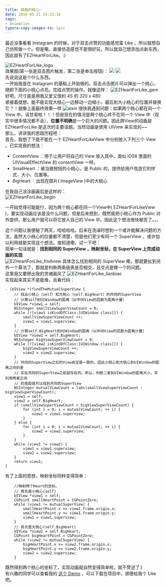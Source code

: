 ```yaml
---
title: 穿越的桃心~
date: 2016-05-21 15:23:18
tags: 
- Animation
typora-copy-images-to: ipic
---
```


最近没事看看 Instagram 的时候，对于双击点赞的功能感觉蛮 Like 。所以就想自己仿照做一个。但是嘞，直接仿造感觉不是很好玩，所以就自己想添加点新东西，因此就有了EZHeartForLike。:)

<!--more-->

![EZHeartForLike_logo](https://oaoa-1256157051.cos.ap-guangzhou.myqcloud.com/blog/pwmtz.png)    
效果图(第一张是双击图片触发，第二张是单击按钮)：
![](https://raw.githubusercontent.com/Ezfen/EZHeartForLike/master/double.gif)       ![](https://raw.githubusercontent.com/Ezfen/EZHeartForLike/master/single.gif)    
先说说这是个什么东西。    
一开始我是在 Instagram 的基础上开始做的。双击点击图片可以弹出一个桃心，随即下面的小桃心点亮。完成点赞的操作。就像这样：
![EZHeartForLike_gem](https://oaoa-1256157051.cos.ap-guangzhou.myqcloud.com/blog/37lsw.jpg)    
好吧，尺寸是是用我又爱又恨的 4S 的 320 x 480    
紧接着就想，能不能实现大桃心一边移动一边缩小，最后到大小桃心的位置并替换它？！就像上面最终效果一样
![aixin](https://oaoa-1256157051.cos.ap-guangzhou.myqcloud.com/blog/4p80z.jpg)
很快我遇到问题：如果两个桃心都在同一个 View 中，话甘易啦！！！但是现在的情况是两个桃心并不在同一个 View 中（现实中很多情况都不会），**位置不明确**是一个巨大的问题。因此跨View的动画是 EZHeartForLike 是这次的主要话题。当然动画是使用 UIView 来实现的~~    
那么，讲讲我的思路历程吧：    
首先，我想了下能不能在一个 EZHeartForLikeView 中分别放入下列三个 View ，已实现我的想法：    

* ContentView ：用于让用户将自己的 View 放入其中。类似 iOS8 里面的UIVisualEffectView 的 contentView 一样。    
* SmallHeart ：被当做按钮的小桃心，是 Public 的，提供给用户改造它的样式、大小、位置等。 
* BigHeart ：出现在图片( ImageView )中的大桃心

在我自己涂涂画画后是这样的：    
![EZHeartForLike_begin](https://oaoa-1256157051.cos.ap-guangzhou.myqcloud.com/blog/r0ov5.jpg)

一开始觉得可能能行，因为两个桃心都在同一个View中( EZHeartForLikeView )，要实现动画应该是没什么问题，但是后来想到，既然我把小桃心作为 Public 对外提供，那么用户就可以将它放入自己的 View 中。因此这个想法很快被否了。。。

这个问题让我便秘了两天，哈哈哈哈。后来在洗澡时想到一个或许能解决问题的方法，虽然大小桃心的位置都不清楚，但是他们至少有同一个 SuperView ，或许加以利用就能实现这个想法。谁知道嘞，试一下吧：    
简单一句话就是：**找到相同的 SuperView ，映射坐标，在 SuperView 上完成动画的实现**    
![EZHeartForLike_findview](https://oaoa-1256157051.cos.ap-guangzhou.myqcloud.com/blog/1c4s3.jpg)
具体怎么找到相同的 SuperView 嘞，那就要扯到另外一个算法了，那就是判断两条链表是否相交，且交点是哪一个的问题。    
这里我又要祭出我的灵魂画风了
![EZHeartForLike_lianbiao](https://oaoa-1256157051.cos.ap-guangzhou.myqcloud.com/blog/e0q6r.jpg)    
实现起来其实不是能难，且看代码：

``` objc
- (UIView *)findTheMutualSuperView {
    // 找出小桃心（self）和大桃心（self.BigHeart）的共同的SuperView
    // 计算self到UIWindow的距离（以中间View的层数为距离计量）
    UIView *view1 = self;
    NSInteger smallViewSuperViewCount = 0;
    while (![view1 isKindOfClass:[UIWindow class]]) {
        smallViewSuperViewCount ++;
        view1 = view1.superview;
    }
    // 计算self.BigHeart到UIWindow的距离（以中间View的层数为距离计量）
    UIView *view2 = self.BigHeart;
    NSInteger bigViewSuperViewCount = 0;
    while (![view2 isKindOfClass:[UIWindow class]]) {
        bigViewSuperViewCount ++;
        view2 = view2.superview;
    }
    // 共同的SuperView之后的View肯定是一致的，因此小桃心和大桃心到UIWindow的距离之间的差
    // 实在共同的SuperView之前就存在的。所以，判断二者到UIWindow的距离大小，并利用两者之间
    // 的差距就可以找到共同的SuperView
    NSInteger mutualViewCount = labs(smallViewSuperViewCount - bigViewSuperViewCount);
    view1 = self;
    view2 = self.BigHeart;
    if (smallViewSuperViewCount > bigViewSuperViewCount) {
        for (int i = 0; i < mutualViewCount; ++ i) {
            view1 = view1.superview;
        }
    } else {
        for (int i = 0; i < mutualViewCount; ++ i) {
            view2 = view2.superview;
        }
    }
    while (view1 != view2) {
        view1 = view1.superview;
        view2 = view2.superview;
    }
    return view1;
}
```

有了上面的思想，映射坐标同样变得简单：

``` objc 
    //映射两个Heart的坐标。
    // 首先是小桃心(self)
    UIView *view1 = self;
    CGPoint smallHeartPoint = CGPointZero;
    while (view1 != mutualSuperView) {
        smallHeartPoint.x += view1.frame.origin.x;
        smallHeartPoint.y += view1.frame.origin.y;
        view1 = view1.superview;
    }
    // 其次是大桃心(self.BigHeart)
    UIView *view2 = self.BigHeart;
    CGPoint bigHeartPoint = CGPointZero;
    while (view2 != mutualSuperView) {
        bigHeartPoint.x += view2.frame.origin.x;
        bigHeartPoint.y += view2.frame.origin.y;
        view2 = view2.superview;
    }
```

既然得到两个桃心的坐标了，实现动画就自然变得简单啦，就不赘述了:)    
有兴趣的同学可以查看我的 [这个 Demo](https://github.com/objchris/ChrisDerDemos) ，可以下载在项目中，顺便给我个 Like 吧。